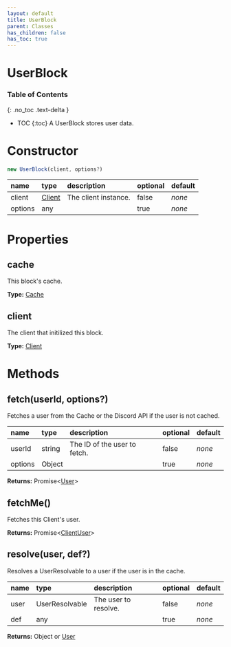 ```yaml
---
layout: default
title: UserBlock
parent: Classes
has_children: false
has_toc: true
---
```


# UserBlock
### Table of Contents
{: .no_toc .text-delta }

- TOC
{:toc}
A UserBlock stores user data.
# Constructor
```js
new UserBlock(client, options?)
```

| name | type | description | optional | default |
|:-----|:-----|:------------|:---------|:--------|
| client | [Client](/classes/Client) | The client instance. | false | *none* |
| options | any |   | true | *none* |

# Properties
## cache
This block's cache.

**Type:** [Cache](/classes/Cache)

## client
The client that initilized this block.

**Type:** [Client](/classes/Client)

# Methods
## fetch(userId, options?)
Fetches a user from the Cache or the Discord API if
the user is not cached.

| name | type | description | optional | default |
|:-----|:-----|:------------|:---------|:--------|
| userId | string | The ID of the user to fetch. | false | *none* |
| options | Object |   | true | *none* |

**Returns:** Promise<[User](/classes/User)>

## fetchMe()
Fetches this Client's user.

**Returns:** Promise<[ClientUser](/classes/ClientUser)>

## resolve(user, def?)
Resolves a UserResolvable to a user if the user is
in the cache.

| name | type | description | optional | default |
|:-----|:-----|:------------|:---------|:--------|
| user | UserResolvable | The user to resolve. | false | *none* |
| def | any |   | true | *none* |

**Returns:** Object or [User](/classes/User)

